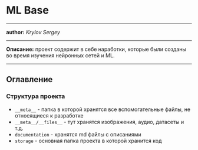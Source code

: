 # ML Base

---

**author:** _Krylov Sergey_

---

**Описание:** проект содержит в себе наработки, которые были созданы во время изучения нейронных сетей и ML.

---

## Оглавление

### Структура проекта

- `__meta__` - папка в которой хранятся все вспомогательные файлы, не относящиеся к разработке
- `__meta__/__files__` - тут хранятся изображения, аудио, датасеты и т.д.
- `documentation` - хранятся md файлы с описаниями
- `storage` - основная папка проекта в которой хранится код